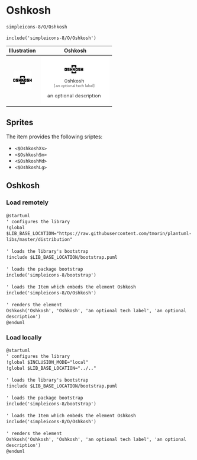 # Oshkosh


```text
simpleicons-8/O/Oshkosh
```

```text
include('simpleicons-8/O/Oshkosh')
```



| Illustration | Oshkosh |
| :---: | :---: |
| ![illustration for Illustration](../../simpleicons-8/O/Oshkosh.png) | ![illustration for Oshkosh](../../simpleicons-8/O/Oshkosh.Local.png) |



## Sprites
The item provides the following sriptes:

- `<$OshkoshXs>`
- `<$OshkoshSm>`
- `<$OshkoshMd>`
- `<$OshkoshLg>`





## Oshkosh

### Load remotely
```plantuml
@startuml
' configures the library
!global $LIB_BASE_LOCATION="https://raw.githubusercontent.com/tmorin/plantuml-libs/master/distribution"

' loads the library's bootstrap
!include $LIB_BASE_LOCATION/bootstrap.puml

' loads the package bootstrap
include('simpleicons-8/bootstrap')

' loads the Item which embeds the element Oshkosh
include('simpleicons-8/O/Oshkosh')

' renders the element
Oshkosh('Oshkosh', 'Oshkosh', 'an optional tech label', 'an optional description')
@enduml
```

### Load locally
```plantuml
@startuml
' configures the library
!global $INCLUSION_MODE="local"
!global $LIB_BASE_LOCATION="../.."

' loads the library's bootstrap
!include $LIB_BASE_LOCATION/bootstrap.puml

' loads the package bootstrap
include('simpleicons-8/bootstrap')

' loads the Item which embeds the element Oshkosh
include('simpleicons-8/O/Oshkosh')

' renders the element
Oshkosh('Oshkosh', 'Oshkosh', 'an optional tech label', 'an optional description')
@enduml
```

